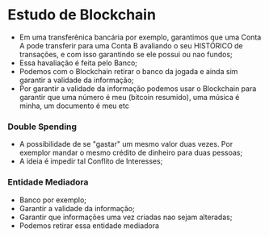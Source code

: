 # Estudo de Blockchain
  - Em uma transferênica bancária por exemplo, garantimos que uma Conta A pode transferir para uma Conta B avaliando o seu HISTÓRICO de transações, e com isso garantindo se ele possui ou nao fundos;
  - Essa havaliação é feita pelo Banco;
  - Podemos com o Blockchain retirar o banco da jogada e ainda sim garantir a validade da informação;
  - Por garantir a validade da informação podemos usar o Blockchain para garantir que uma número é meu (bitcoin resumido), uma música é minha, um documento é meu etc   

### Double Spending
  - A possibilidade de se "gastar" um mesmo valor duas vezes. Por exemplor mandar o mesmo crédito de dinheiro para duas pessoas;
  - A ideia é impedir tal Conflito de Interesses;

### Entidade Mediadora
  - Banco por exemplo;
  - Garantir a validade da informação;
  - Garantir que informações uma vez criadas nao sejam alteradas;
  - Podemos retirar essa entidade mediadora
  